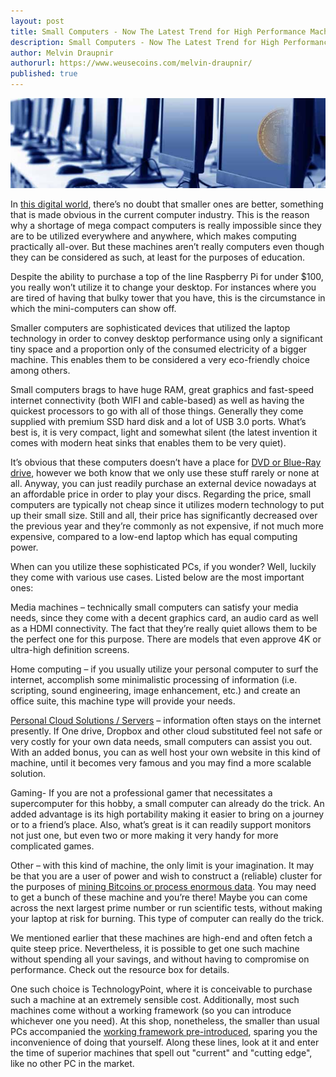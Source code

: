 ```yaml
---
layout: post
title: Small Computers - Now The Latest Trend for High Performance Machines
description: Small Computers - Now The Latest Trend for High Performance Machines
author: Melvin Draupnir
authorurl: https://www.weusecoins.com/melvin-draupnir/
published: true
---
```


<center><img src="/images/small-computers.jpg" alt="small computers" /></center>

In <a href="/5-famous-books-on-bitcoin-and-blockchain/">this digital world</a>, there’s no doubt that smaller ones are better, something that is made obvious in the current computer industry. This is the reason why a shortage of mega compact computers is really impossible since they are to be utilized everywhere and anywhere, which makes computing practically all-over. But these machines aren’t really computers even though they can be considered as such, at least for the purposes of education. 

Despite the ability to purchase a top of the line Raspberry Pi for under $100, you really won’t utilize it to change your desktop. For instances where you are tired of having that bulky tower that you have, this is the circumstance in which the mini-computers can show off. 
 
Smaller computers are sophisticated devices that utilized the laptop technology in order to convey desktop performance using only a significant tiny space and a proportion only of the consumed electricity of a bigger machine. This enables them to be considered a very eco-friendly choice among others. 

Small computers brags to have huge RAM, great graphics and fast-speed internet connectivity (both WIFI and cable-based) as well as having the quickest processors to go with all of those things. Generally they come supplied with premium SSD hard disk and a lot of USB 3.0 ports. What’s best is, it is very compact, light and somewhat silent (the latest invention it comes with modern heat sinks that enables them to be very quiet).
 
It’s obvious that these computers doesn’t have a place for <a href="/hashocean-cloud-mining-scam-or-not/">DVD or Blue-Ray drive</a>, however we both know that we only use these stuff rarely or none at all. Anyway, you can just readily purchase an external device nowadays at an affordable price in order to play your discs. Regarding the price, small computers are typically not cheap since it utilizes modern technology to put up their small size. Still and all, their price has significantly decreased over the previous year and they’re commonly as not expensive, if not much more expensive, compared to a low-end laptop which has equal computing power. 
 
When can you utilize these sophisticated PCs, if you wonder? Well, luckily they come with various use cases. Listed below are the most important ones:
 
Media machines – technically small computers can satisfy your media needs, since they come with a decent graphics card, an audio card as well as a HDMI connectivity. The fact that they’re really quiet allows them to be the perfect one for this purpose. There are models that even approve 4K or ultra-high definition screens.

Home computing – if you usually utilize your personal computer to surf the internet, accomplish some minimalistic processing of information (i.e. scripting, sound engineering, image enhancement, etc.) and create an office suite, this machine type will provide your needs. 

<a href="/bitcoin-network-tracking-by-ten-and-more-monitoring-websites/">Personal Cloud Solutions / Servers</a> – information often stays on the internet presently. If One drive, Dropbox and other cloud substituted feel not safe or very costly for your own data needs, small computers can assist you out. With an added bonus, you can as well host your own website in this kind of machine, until it becomes very famous and you may find a more scalable solution. 

Gaming- If you are not a professional gamer that necessitates a supercomputer for this hobby, a small computer can already do the trick. An added advantage is its high portability making it easier to bring on a journey or to a friend’s place. Also, what’s great is it can readily support monitors not just one, but even two or more making it very handy for more complicated games. 

Other – with this kind of machine, the only limit is your imagination. It may be that you are a user of power and wish to construct a (reliable) cluster for the purposes of <a href="/chinas-dominance-in-bitcoin-mining/">mining Bitcoins or process enormous data</a>. You may need to get a bunch of these machine and you’re there! Maybe you can come across the next largest prime number or run scientific tests, without making your laptop at risk for burning. This type of computer can really do the trick. 
 
We mentioned earlier that these machines are high-end and often fetch a quite steep price. Nevertheless, it is possible to get one such machine without spending all your savings, and without having to compromise on performance. Check out the resource box for details.
 
One such choice is TechnologyPoint, where it is conceivable to purchase such a machine at an extremely sensible cost. Additionally, most such machines come without a working framework (so you can introduce whichever one you need). At this shop, nonetheless, the smaller than usual PCs accompanied the <a href="/bitcoin-mining-not-a-waste-of-electricity/">working framework pre-introduced</a>, sparing you the inconvenience of doing that yourself. Along these lines, look at it and enter the time of superior machines that spell out "current" and "cutting edge", like no other PC in the market.

